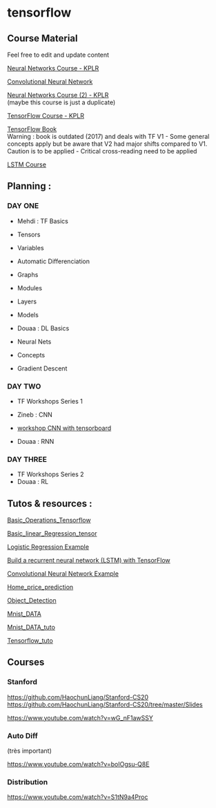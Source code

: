 # tensorflow

## Course Material

Feel free to edit and update content

[Neural Networks Course - KPLR](https://sylacefr.sharepoint.com/:b:/s/KPLR/EbMIbw-zj7xCtf_8uuInlMABvH9HahGd-YzZgF65Rwj31g?e=UZpdCQ)

[Convolutional Neural Network](https://docs.google.com/presentation/d/1R0aAw0dkHO0FMjWc7_dNb0vYR6lXM65OJxluRZcQ9X8/edit#slide=id.p)

[Neural Networks Course (2) - KPLR](https://sylacefr.sharepoint.com/:p:/s/KPLR/EWgGzXjvPoRMlTNeiU-M8m8BTRh2AvfOpIoWV3TVeyXH6w?e=VrFcr3)  
(maybe this course is just a duplicate)

[TensorFlow Course - KPLR](https://sylacefr.sharepoint.com/:p:/s/KPLR/EeVyRhQ9BhJOmNTt2oX7KXMBluTwwm8nLCabD4bxrJKTmQ?e=iV6exk)

[TensorFlow Book](https://sylacefr.sharepoint.com/:b:/s/KPLR/EVE-w4xgJ0ZCmbTC5theHVYBVcG1SbnsTrmZ9ZVJXNwNUw?e=EmjQDJ)  
Warning : book is outdated (2017) and deals with TF V1 - Some general concepts apply but be aware that V2 had major shifts compared to V1. 
Caution is to be applied - Critical cross-reading need to be applied

[LSTM Course](https://sylacefr.sharepoint.com/:b:/s/KPLR/EV7ec_n0-NpJmelVQL1kAysBJoUSV1PejzFZxaImCc_3Xw?e=aVe4tx)


## Planning : 

### DAY ONE

- Mehdi : TF Basics
- Tensors
- Variables
- Automatic Differenciation
- Graphs
- Modules
- Layers
- Models

- Douaa : DL Basics
- Neural Nets 
- Concepts 
- Gradient Descent


### DAY TWO

- TF Workshops Series 1
- Zineb : CNN

- [workshop CNN with tensorboard](https://github.com/mehdi-lamrani/tensorflow/blob/main/4-Neural_Networks_with_Tensorboard.ipynb) 
- Douaa : RNN


### DAY THREE

- TF Workshops Series 2
- Douaa : RL



## Tutos & resources : 

[Basic_Operations_Tensorflow](https://github.com/aymericdamien/TensorFlow-Examples/blob/master/tensorflow_v2/notebooks/1_Introduction/basic_operations.ipynb)

[Basic_linear_Regression_tensor](https://github.com/aymericdamien/TensorFlow-Examples/blob/master/tensorflow_v2/notebooks/2_BasicModels/linear_regression.ipynb)

[Logistic Regression Example](https://github.com/aymericdamien/TensorFlow-Examples/blob/master/tensorflow_v2/notebooks/2_BasicModels/logistic_regression.ipynb)

[Build a recurrent neural network (LSTM) with TensorFlow](https://github.com/aymericdamien/TensorFlow-Examples/blob/master/tensorflow_v1/notebooks/3_NeuralNetworks/recurrent_network.ipynb)

[Convolutional Neural Network Example](https://github.com/aymericdamien/TensorFlow-Examples/blob/master/tensorflow_v1/notebooks/3_NeuralNetworks/convolutional_network_raw.ipynb)

[Home_price_prediction](https://github.com/TahaSherif/Predicting-House-Prices-with-Regression-Tensorflow/blob/master/Predicting%20House%20Prices%20with%20Regression%20-%20Tensorflow%20.ipynb)

[Object_Detection](http://www.tensorflow.org/hub/tutorials/tf2_object_detection?hl=fr)

[Mnist_DATA](https://github.com/Hvass-Labs/TensorFlow-Tutorials/blob/master/01_Simple_Linear_Model.ipynb)

[Mnist_DATA_tuto](https://larevueia.fr/tensorflow/)

[Tensorflow_tuto](https://www.simplilearn.com/tutorials/deep-learning-tutorial/tensorflow)

## Courses

### Stanford 

https://github.com/HaochunLiang/Stanford-CS20
https://github.com/HaochunLiang/Stanford-CS20/tree/master/Slides

https://www.youtube.com/watch?v=wG_nF1awSSY

### Auto Diff 
(très important)

https://www.youtube.com/watch?v=boIOgsu-Q8E

### Distribution

https://www.youtube.com/watch?v=S1tN9a4Proc

